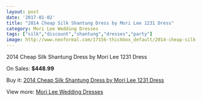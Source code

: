 ```yaml
---
layout: post
date: '2017-01-02'
title: "2014 Cheap Silk Shantung Dress by Mori Lee 1231 Dress"
category: Mori Lee Wedding Dresses
tags: ["silk","discount","shantung","dresses","party"]
image: http://www.neoformal.com/17156-thickbox_default/2014-cheap-silk-shantung-dress-by-mori-lee-1231-dress.jpg
---
```

2014 Cheap Silk Shantung Dress by Mori Lee 1231 Dress

On Sales: **$448.99**
<a href="https://www.neoformal.com/en/mori-lee-wedding-dresses-2014/5641-2014-cheap-silk-shantung-dress-by-mori-lee-1231-dress.html"><amp-img layout="responsive" width="600" height="600" src="//www.neoformal.com/17156-thickbox_default/2014-cheap-silk-shantung-dress-by-mori-lee-1231-dress.jpg" alt="2014 Cheap Silk Shantung Dress by Mori Lee 1231 Dress 0" /></a>
<a href="https://www.neoformal.com/en/mori-lee-wedding-dresses-2014/5641-2014-cheap-silk-shantung-dress-by-mori-lee-1231-dress.html"><amp-img layout="responsive" width="600" height="600" src="//www.neoformal.com/17157-thickbox_default/2014-cheap-silk-shantung-dress-by-mori-lee-1231-dress.jpg" alt="2014 Cheap Silk Shantung Dress by Mori Lee 1231 Dress 1" /></a>
<a href="https://www.neoformal.com/en/mori-lee-wedding-dresses-2014/5641-2014-cheap-silk-shantung-dress-by-mori-lee-1231-dress.html"><amp-img layout="responsive" width="600" height="600" src="//www.neoformal.com/17158-thickbox_default/2014-cheap-silk-shantung-dress-by-mori-lee-1231-dress.jpg" alt="2014 Cheap Silk Shantung Dress by Mori Lee 1231 Dress 2" /></a>

Buy it: [2014 Cheap Silk Shantung Dress by Mori Lee 1231 Dress](https://www.neoformal.com/en/mori-lee-wedding-dresses-2014/5641-2014-cheap-silk-shantung-dress-by-mori-lee-1231-dress.html "2014 Cheap Silk Shantung Dress by Mori Lee 1231 Dress")

View more: [Mori Lee Wedding Dresses](https://www.neoformal.com/en/67-mori-lee-wedding-dresses-2014 "Mori Lee Wedding Dresses")